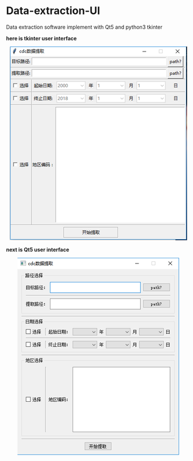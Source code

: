 # Data-extraction-UI
Data extraction software implement with Qt5 and python3 tkinter

**here is tkinter user interface**
<div align=center><img src="https://github.com/assassint2017/Data-extraction-UI/blob/master/pic/tkinter.png"alt="tkinter"/></div>

**next is Qt5 user interface**
<div align=center><img src="https://github.com/assassint2017/Data-extraction-UI/blob/master/pic/Qt5.png"alt="qt5"/></div>
